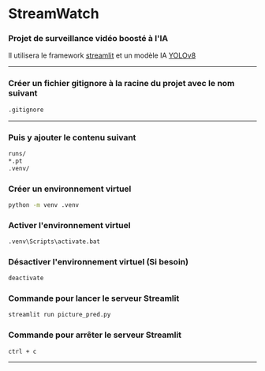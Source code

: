 # StreamWatch

### Projet de surveillance vidéo boosté à l'IA

Il utilisera le framework [streamlit](https://streamlit.io/) et un modèle IA [YOLOv8](https://ultralytics.com/yolov8)

---

### Créer un fichier gitignore à la racine du projet avec le nom suivant

```sh
.gitignore
```

---

### Puis y ajouter le contenu suivant

```sh
runs/
*.pt
.venv/
```

### Créer un environnement virtuel

```sh
python -m venv .venv
```

### Activer l'environnement virtuel

```sh
.venv\Scripts\activate.bat
```

### Désactiver l'environnement virtuel (Si besoin)

```sh
deactivate
```

### Commande pour lancer le serveur Streamlit

```sh
streamlit run picture_pred.py
```

### Commande pour arrêter le serveur Streamlit

```sh
ctrl + c
```

---
